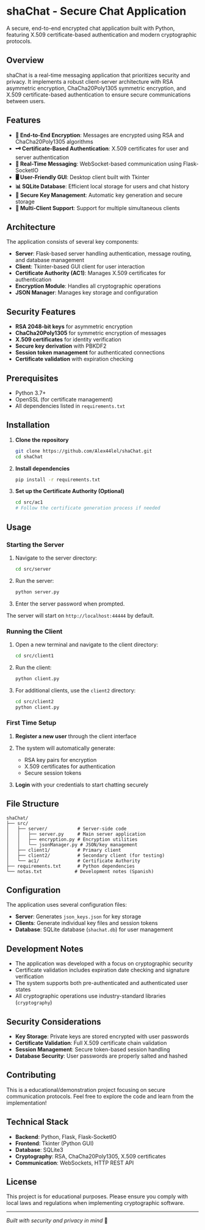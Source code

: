 # shaChat - Secure Chat Application

A secure, end-to-end encrypted chat application built with Python, featuring X.509 certificate-based authentication and modern cryptographic protocols.

## Overview

shaChat is a real-time messaging application that prioritizes security and privacy. It implements a robust client-server architecture with RSA asymmetric encryption, ChaCha20Poly1305 symmetric encryption, and X.509 certificate-based authentication to ensure secure communications between users.

## Features

- **🔐 End-to-End Encryption**: Messages are encrypted using RSA and ChaCha20Poly1305 algorithms
- **🗝️ Certificate-Based Authentication**: X.509 certificates for user and server authentication
- **💬 Real-Time Messaging**: WebSocket-based communication using Flask-SocketIO
- **🖥️ User-Friendly GUI**: Desktop client built with Tkinter
- **📊 SQLite Database**: Efficient local storage for users and chat history
- **🔑 Secure Key Management**: Automatic key generation and secure storage
- **👥 Multi-Client Support**: Support for multiple simultaneous clients

## Architecture

The application consists of several key components:

- **Server**: Flask-based server handling authentication, message routing, and database management
- **Client**: Tkinter-based GUI client for user interaction
- **Certificate Authority (AC1)**: Manages X.509 certificates for authentication
- **Encryption Module**: Handles all cryptographic operations
- **JSON Manager**: Manages key storage and configuration

## Security Features

- **RSA 2048-bit keys** for asymmetric encryption
- **ChaCha20Poly1305** for symmetric encryption of messages
- **X.509 certificates** for identity verification
- **Secure key derivation** with PBKDF2
- **Session token management** for authenticated connections
- **Certificate validation** with expiration checking

## Prerequisites

- Python 3.7+
- OpenSSL (for certificate management)
- All dependencies listed in `requirements.txt`

## Installation

1. **Clone the repository**
   ```bash
   git clone https://github.com/Alex44lel/shaChat.git
   cd shaChat
   ```

2. **Install dependencies**
   ```bash
   pip install -r requirements.txt
   ```

3. **Set up the Certificate Authority (Optional)**
   ```bash
   cd src/ac1
   # Follow the certificate generation process if needed
   ```

## Usage

### Starting the Server

1. Navigate to the server directory:
   ```bash
   cd src/server
   ```

2. Run the server:
   ```bash
   python server.py
   ```

3. Enter the server password when prompted.

The server will start on `http://localhost:44444` by default.

### Running the Client

1. Open a new terminal and navigate to the client directory:
   ```bash
   cd src/client1
   ```

2. Run the client:
   ```bash
   python client.py
   ```

3. For additional clients, use the `client2` directory:
   ```bash
   cd src/client2
   python client.py
   ```

### First Time Setup

1. **Register a new user** through the client interface
2. The system will automatically generate:
   - RSA key pairs for encryption
   - X.509 certificates for authentication
   - Secure session tokens

3. **Login** with your credentials to start chatting securely

## File Structure

```
shaChat/
├── src/
│   ├── server/           # Server-side code
│   │   ├── server.py     # Main server application
│   │   ├── encryption.py # Encryption utilities
│   │   └── jsonManager.py # JSON/key management
│   ├── client1/          # Primary client
│   ├── client2/          # Secondary client (for testing)
│   └── ac1/              # Certificate Authority
├── requirements.txt      # Python dependencies
└── notas.txt            # Development notes (Spanish)
```

## Configuration

The application uses several configuration files:

- **Server**: Generates `json_keys.json` for key storage
- **Clients**: Generate individual key files and session tokens
- **Database**: SQLite database (`shachat.db`) for user management

## Development Notes

- The application was developed with a focus on cryptographic security
- Certificate validation includes expiration date checking and signature verification
- The system supports both pre-authenticated and authenticated user states
- All cryptographic operations use industry-standard libraries (`cryptography`)

## Security Considerations

- **Key Storage**: Private keys are stored encrypted with user passwords
- **Certificate Validation**: Full X.509 certificate chain validation
- **Session Management**: Secure token-based session handling
- **Database Security**: User passwords are properly salted and hashed

## Contributing

This is a educational/demonstration project focusing on secure communication protocols. Feel free to explore the code and learn from the implementation!

## Technical Stack

- **Backend**: Python, Flask, Flask-SocketIO
- **Frontend**: Tkinter (Python GUI)
- **Database**: SQLite3
- **Cryptography**: RSA, ChaCha20Poly1305, X.509 certificates
- **Communication**: WebSockets, HTTP REST API

## License

This project is for educational purposes. Please ensure you comply with local laws and regulations when implementing cryptographic software.

---

*Built with security and privacy in mind* 🔐